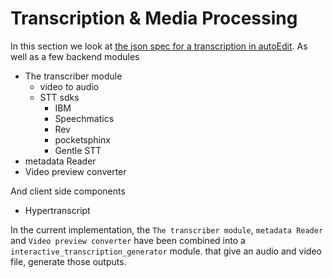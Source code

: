 # Transcription & Media Processing

In this section we look at [the json spec for a transcription in autoEdit](transcriptions.md). As well as a few backend modules

* The transcriber module
  * video to audio 
  * STT sdks
    * IBM 
    * Speechmatics
    * Rev
    * pocketsphinx
    * Gentle STT
* metadata Reader
* Video preview converter

And client side components

* Hypertranscript 

In the current implementation, the `The transcriber module`, `metadata Reader` and `Video preview converter` have been combined into a `interactive_transcription_generator` module. that give an audio and video file, generate those outputs.

